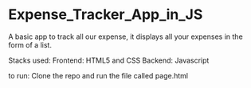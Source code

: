 # Expense_Tracker_App_in_JS

A basic app to track all our expense, it displays all your expenses in the form of a list.

Stacks used:
Frontend: HTML5 and CSS
Backend: Javascript

to run:
Clone the repo
and run the file called page.html

